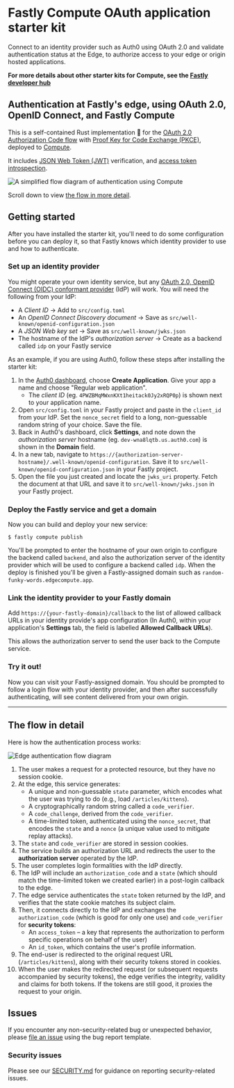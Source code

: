 # Fastly Compute OAuth application starter kit

Connect to an identity provider such as Auth0 using OAuth 2.0 and validate authentication status at the Edge, to authorize access to your edge or origin hosted applications.

**For more details about other starter kits for Compute, see the [Fastly developer hub](https://developer.fastly.com/solutions/starters)**

## Authentication at Fastly's edge, using OAuth 2.0, OpenID Connect, and Fastly Compute

This is a self-contained Rust implementation 🦀  for the [OAuth 2.0](https://oauth.net/2/) [Authorization Code flow](https://oauth.net/2/grant-types/authorization-code/) with [Proof Key for Code Exchange (PKCE)](https://oauth.net/2/pkce/), deployed to [Compute](https://www.fastly.com/products/edge-compute/serverless/).

It includes [JSON Web Token (JWT)](https://oauth.net/2/jwt/) verification, and [access token introspection](https://oauth.net/2/token-introspection/).

![A simplified flow diagram of authentication using Compute](https://user-images.githubusercontent.com/12828487/111877689-4b876500-899c-11eb-9d6c-6ecc240fa317.png)

Scroll down to view [the flow in more detail](#the-flow-in-detail).
## Getting started

After you have installed the starter kit, you'll need to do some configuration before you can deploy it, so that Fastly knows which identity provider to use and how to authenticate.

### Set up an identity provider

You might operate your own identity service, but any [OAuth 2.0, OpenID Connect (OIDC) conformant provider](https://en.wikipedia.org/wiki/List_of_OAuth_providers) (IdP) will work.  You will need the following from your IdP:

* A *Client ID* -> Add to `src/config.toml`
* An *OpenID Connect Discovery document* -> Save as `src/well-known/openid-configuration.json`
* A *JSON Web key set* -> Save as `src/well-known/jwks.json`
* The hostname of the IdP's *authorization server* -> Create as a backend called `idp` on your Fastly service

As an example, if you are using Auth0, follow these steps after installing the starter kit:

1. In the [Auth0 dashboard](https://manage.auth0.com/), choose **Create Application**. Give your app a name and choose "Regular web application".
   - The *client ID* (eg. `4PWZBMqMWxnKXt1heitack0Jy2xRQP0p`) is shown next to your application name.
1. Open `src/config.toml` in your Fastly project and paste in the `client_id` from your IdP.  Set the `nonce_secret` field to a long, non-guessable random string of your choice.  Save the file.
1. Back in Auth0's dashboard, click **Settings**, and note down the *authorization server* hostname (eg. `dev-wna8lqtb.us.auth0.com`) is shown in the **Domain** field.
1. In a new tab, navigate to `https://{authorization-server-hostname}/.well-known/openid-configuration`.  Save it to `src/well-known/openid-configuration.json` in your Fastly project.
1. Open the file you just created and locate the `jwks_uri` property.  Fetch the document at that URL and save it to `src/well-known/jwks.json` in your Fastly project.

### Deploy the Fastly service and get a domain

Now you can build and deploy your new service:

```term
$ fastly compute publish
```

You'll be prompted to enter the hostname of your own origin to configure the backend called `backend`, and also the authorization server of the identity provider which will be used to configure a backend called `idp`.  When the deploy is finished you'll be given a Fastly-assigned domain such as `random-funky-words.edgecompute.app`.
### Link the identity provider to your Fastly domain

Add `https://{your-fastly-domain}/callback` to the list of allowed callback URLs in your identity provide's app configuration (In Auth0, within your application's **Settings** tab, the field is labelled **Allowed Callback URLs**).

This allows the authorization server to send the user back to the Compute service.

### Try it out!

Now you can visit your Fastly-assigned domain.  You should be prompted to follow a login flow with your identity provider, and then after successfully authenticating, will see content delivered from your own origin.

---

## The flow in detail

Here is how the authentication process works:

![Edge authentication flow diagram](https://user-images.githubusercontent.com/12828487/115379253-4438be80-a1c9-11eb-81af-9470e324434a.png)

1. The user makes a request for a protected resource, but they have no session cookie.
1. At the edge, this service generates:
   * A unique and non-guessable `state` parameter, which encodes what the user was trying to do (e.g., load `/articles/kittens`).
   * A cryptographically random string called a `code_verifier`.
   * A `code_challenge`, derived from the `code_verifier`.
   * A time-limited token, authenticated using the `nonce_secret`, that encodes the `state` and a `nonce` (a unique value used to mitigate replay attacks).
1. The `state` and `code_verifier` are stored in session cookies.
1. The service builds an authorization URL and redirects the user to the **authorization server** operated by the IdP.
1. The user completes login formalities with the IdP directly.
1. The IdP will include an `authorization_code` and a `state` (which should match the time-limited token we created earlier) in a post-login callback to the edge.
1. The edge service authenticates the `state` token returned by the IdP, and verifies that the state cookie matches its subject claim.
1. Then, it connects directly to the IdP and exchanges the `authorization_code` (which is good for only one use) and `code_verifier` for **security tokens**:
   * An `access_token` – a key that represents the authorization to perform specific operations on behalf of the user)
   * An `id_token`, which contains the user's profile information.
1. The end-user is redirected to the original request URL (`/articles/kittens`), along with their security tokens stored in cookies.
1. When the user makes the redirected request (or subsequent requests accompanied by security tokens), the edge verifies the integrity, validity and claims for both tokens. If the tokens are still good, it proxies the request to your origin.

## Issues

If you encounter any non-security-related bug or unexpected behavior, please [file an issue][bug]
using the bug report template.

[bug]: https://github.com/fastly/compute-rust-auth/issues/new?labels=bug

### Security issues

Please see our [SECURITY.md](./SECURITY.md) for guidance on reporting security-related issues.
